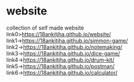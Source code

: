 # website
collection of self made website </br>
link0>https://18ankitjha.github.io/website/ </br>
link1->https://18ankitjha.github.io/simmon-game/</br>
link2->https://18ankitjha.github.io/notemaking/ </br>
link3->https://18ankitjha.github.io/dice-game/ </br>
link4->https://18ankitjha.github.io/drum-kit/</br>
link5->https://18ankitjha.github.io/postman/ <br>
link6->https://18ankitjha.github.io/calculator/ <br>

